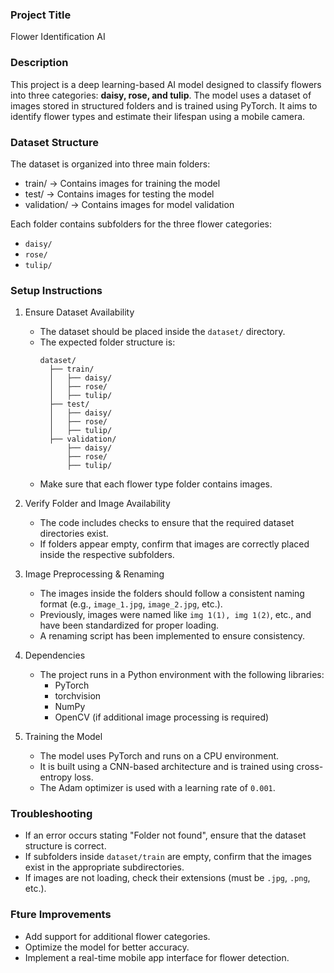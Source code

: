 

### Project Title  
Flower Identification AI  

### Description
This project is a deep learning-based AI model designed to classify flowers into three categories: **daisy, rose, and tulip**. The model uses a dataset of images stored in structured folders and is trained using PyTorch. It aims to identify flower types and estimate their lifespan using a mobile camera.

### Dataset Structure
The dataset is organized into three main folders:  
- train/ → Contains images for training the model  
- test/ → Contains images for testing the model  
- validation/ → Contains images for model validation  

Each folder contains subfolders for the three flower categories:  
- `daisy/`  
- `rose/`  
- `tulip/`  

### Setup Instructions
1. Ensure Dataset Availability  
   - The dataset should be placed inside the `dataset/` directory.  
   - The expected folder structure is:  
     ```
     dataset/
       ├── train/
       │   ├── daisy/
       │   ├── rose/
       │   ├── tulip/
       ├── test/
       │   ├── daisy/
       │   ├── rose/
       │   ├── tulip/
       ├── validation/
           ├── daisy/
           ├── rose/
           ├── tulip/
     ```
   - Make sure that each flower type folder contains images.

2. Verify Folder and Image Availability
   - The code includes checks to ensure that the required dataset directories exist.  
   - If folders appear empty, confirm that images are correctly placed inside the respective subfolders.  

3. Image Preprocessing & Renaming
   - The images inside the folders should follow a consistent naming format (e.g., `image_1.jpg`, `image_2.jpg`, etc.).  
   - Previously, images were named like `img 1(1), img 1(2)`, etc., and have been standardized for proper loading.  
   - A renaming script has been implemented to ensure consistency.  

4. Dependencies  
   - The project runs in a Python environment with the following libraries:  
     - PyTorch  
     - torchvision  
     - NumPy  
     - OpenCV (if additional image processing is required)  

5. Training the Model
   - The model uses PyTorch and runs on a CPU environment.  
   - It is built using a CNN-based architecture and is trained using cross-entropy loss.  
   - The Adam optimizer is used with a learning rate of `0.001`.  

### Troubleshooting
- If an error occurs stating "Folder not found", ensure that the dataset structure is correct.  
- If subfolders inside `dataset/train` are empty, confirm that the images exist in the appropriate subdirectories.  
- If images are not loading, check their extensions (must be `.jpg`, `.png`, etc.).  

### Fture Improvements  
- Add support for additional flower categories.  
- Optimize the model for better accuracy.  
- Implement a real-time mobile app interface for flower detection.  

